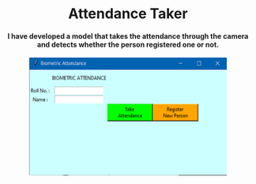  <h1 align="center">Attendance Taker</h3>
  <h4 align="center">I have developed a model that takes the attendance through the camera and detects whether the person registered one or not.
</h4><p>
  <a href="https://github.com/simran2104/Machine-Learning-Projects/tree/main/Attendance-Taker"><p align="center"><img src="https://github.com/simran2104/Machine-Learning-Projects/blob/main/image/att.png" width="400"></a></p>
